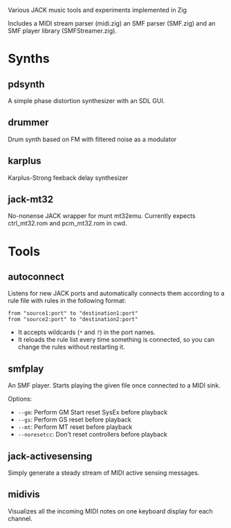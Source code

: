 Various JACK music tools and experiments implemented in Zig

Includes a MIDI stream parser (midi.zig) an SMF parser (SMF.zig) and an
SMF player library (SMFStreamer.zig).

# Synths

## pdsynth

A simple phase distortion synthesizer with an SDL GUI.

## drummer

Drum synth based on FM with filtered noise as a modulator

## karplus

Karplus-Strong feeback delay synthesizer

## jack-mt32

No-nonense JACK wrapper for munt mt32emu. Currently expects ctrl\_mt32.rom
and pcm\_mt32.rom in cwd.

# Tools

## autoconnect

Listens for new JACK ports and automatically connects them according to a
rule file with rules in the following format:

    from "source1:port" to "destination1:port"
    from "source2:port" to "destination2:port"

* It accepts wildcards (`*` and `?`) in the port names.
* It reloads the rule list every time something is connected, so you can
  change the rules without restarting it.

## smfplay

An SMF player. Starts playing the given file once connected to a MIDI sink.

Options:

* `--gm`: Perform GM Start reset SysEx before playback
* `--gs`: Perform GS reset before playback
* `--mt`: Perform MT reset before playback
* `--noresetcc`: Don't reset controllers before playback

## jack-activesensing

Simply generate a steady stream of MIDI active sensing messages.

## midivis

Visualizes all the incoming MIDI notes on one keyboard display for each
channel.

